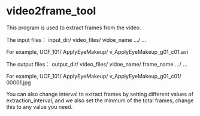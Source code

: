 # video2frame_tool
This program is used to extract frames from the video.

The input files：
input_dir/
         video_files/
                    vidoe_name
         .../
            ...
            
For example,
UCF_101/
       ApplyEyeMakeup/
                      v_ApplyEyeMakeup_g01_c01.avi
                      
The output files：
output_dir/
         video_files/
                    vidoe_name/
                              frame_name
         .../
            ...
            
For example,
UCF_101/
       ApplyEyeMakeup/
                      v_ApplyEyeMakeup_g01_c01/
                                              00001.jpg
                                              
 
You can also change interval to extract frames by setting different values of extraction_interval, and we also set the minmum of the total frames, change this to any value you need.
